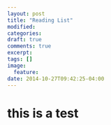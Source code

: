 ```yaml
---
layout: post
title: "Reading List"
modified:
categories: 
draft: true
comments: true
excerpt:
tags: []
image:
  feature:
date: 2014-10-27T09:42:25-04:00
---
```



# this is a test
